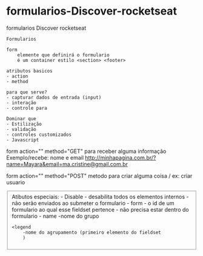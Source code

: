 # formularios-Discover-rocketseat
formularios Discover rocketseat


    Formularios

    form
        elemente que definirá o formulario
        é um container estilo <section> <footer>

    atributos basicos
    - action 
    - method

    para que serve? 
    - capturar dados de entrada (input)
    - interação
    - controle para
    
    Dominar que
    - Estilização
    - validação
    - controles customizados
    - Javascript



form action="" method="GET"
para receber alguma informação
Exemplo/recebe: nome e email 
http://minhapagina.com.br/?name=Mayara&email=ma.cristine@gmail.com.br




form action="" method="POST"
metodo para criar alguma coisa / ex: criar usuario </form>



<fieldset
    -agrupamento de campos
    - mesmo proposito
    - semantico
    - acessibilidade

Atibutos especiais:
    - Disable
        - desabilita todos os elementos internos
        - não serão enviados ao submeter o formulario
    - form
        - o id de um formulario ao qual esse fieldset pertence
        - não precisa estar dentro do formulario
    - name
        -nome do grupo

    <legend
        -nome do agrupamento (primeiro elemento do fieldset
        )




